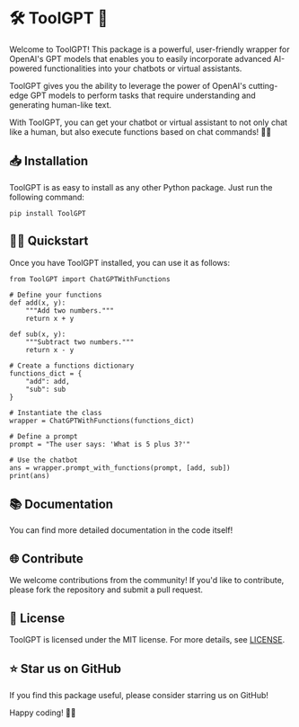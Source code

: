 # 🛠️ ToolGPT 🤖

Welcome to ToolGPT! This package is a powerful, user-friendly wrapper for OpenAI's GPT models that enables you to easily incorporate advanced AI-powered functionalities into your chatbots or virtual assistants.

ToolGPT gives you the ability to leverage the power of OpenAI's cutting-edge GPT models to perform tasks that require understanding and generating human-like text. 

With ToolGPT, you can get your chatbot or virtual assistant to not only chat like a human, but also execute functions based on chat commands! 🚀🚀

## 📥 Installation

ToolGPT is as easy to install as any other Python package. Just run the following command:

```
pip install ToolGPT
```

## 🏃‍♀️ Quickstart

Once you have ToolGPT installed, you can use it as follows:

```
from ToolGPT import ChatGPTWithFunctions

# Define your functions
def add(x, y):
    """Add two numbers."""
    return x + y

def sub(x, y):
    """Subtract two numbers."""
    return x - y

# Create a functions dictionary
functions_dict = {
    "add": add,
    "sub": sub
}

# Instantiate the class
wrapper = ChatGPTWithFunctions(functions_dict)

# Define a prompt
prompt = "The user says: 'What is 5 plus 3?'"

# Use the chatbot
ans = wrapper.prompt_with_functions(prompt, [add, sub])
print(ans)
```

## 📚 Documentation

You can find more detailed documentation in the code itself!

## 🌐 Contribute

We welcome contributions from the community! If you'd like to contribute, please fork the repository and submit a pull request.

## 📄 License

ToolGPT is licensed under the MIT license. For more details, see [LICENSE](./LICENSE).

## ⭐ Star us on GitHub

If you find this package useful, please consider starring us on GitHub!

Happy coding! 🚀🚀
